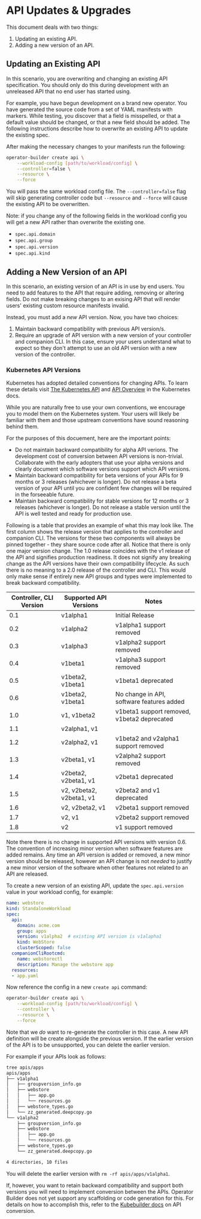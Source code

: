 # API Updates & Upgrades

This document deals with two things:
1. Updating an existing API.
2. Adding a new version of an API.

## Updating an Existing API

In this scenario, you are overwriting and changing an existing API specification.
You should only do this during development with an unreleased API that no end user
has started using.

For example, you have begun development on a brand new operator.  You have
generated the source code from a set of YAML manifests with markers.  While
testing, you discover that a field is misspelled, or that a default value should
be changed, or that a new field should be added.  The following instructions
describe how to overwrite an existing API to update the existing spec.

After making the necessary changes to your manifests run the following:

```bash
operator-builder create api \
    --workload-config [path/to/workload/config] \
    --controller=false \
    --resource \
    --force
```

You will pass the same workload config file.  The `--controller=false` flag will
skip generating controller code but `--resource` and `--force` will cause the
existing API to be overwritten.

Note: if you change any of the following fields in the workload config you will
get a new API rather than overwrite the existing one.
- `spec.api.domain`
- `spec.api.group`
- `spec.api.version`
- `spec.api.kind`

## Adding a New Version of an API

In this scenario, an existing version of an API is in use by end users.  You
need to add features to the API that require adding, removing or altering
fields.  Do not make breaking changes to an exising API that will render users'
existing custom resource manifests invalid.

Instead, you must add a *new* API version.  Now, you have two choices:
1. Maintain backward compatibility with previous API version/s.
2. Require an upgrade of API version with a new version of your controller and
   companion CLI.  In this case, ensure your users understand what to expect so
   they don't attempt to use an old API version with a new version of the
   controller.

### Kubernetes API Versions

Kubernetes has adopted detailed conventions for changing APIs.  To learn these
details visit [The Kubernetes
API](https://kubernetes.io/docs/concepts/overview/kubernetes-api/) and [API
Overview](https://kubernetes.io/docs/reference/using-api/) in the Kubernetes
docs.

While you are naturally free to use your own conventions, we encourage you to
model them on the Kubernetes system.  Your users will likely be familiar with
them and those upstream conventions have sound reasoning behind them.

For the purposes of this docuement, here are the important points:
- Do not maintain backward compatibility for alpha API verions.  The development
  cost of conversion between API versions is non-trivial.  Collaborate with the
  early adopters that use your alpha versions and clearly document which
  software versions support which API versions.
- Maintain backward compatibility for beta versions of your APIs for 9 months or
  3 releases (whichever is longer).  Do not release a beta version of your API
  until you are confident few changes will be required in the forseeable future.
- Maintain backward compatibility for stable versions for 12 months or 3
  releases (whichever is longer).  Do not release a stable version until the API
  is well tested and ready for production use.

Following is a table that provides an example of what this may look like.  The
first column shows the release version that applies to the controller and
companion CLI.  The versions for these two components will always be pinned
together - they share source code after all.  Notice that there is only one
major version change.  The 1.0 release coincides with the v1 release of the API
and signifies production readiness.  It does not signify any breaking change
as the API versions have their own compatibility lifecycle.  As such there is no
meaning to a 2.0 release of the controller and CLI.  This would only make sense
if entirely new API groups and types were implemented to break backward
compatibility.

| Controller, CLI Version | Supported API Versions   | Notes                                       |
|-------------------------|--------------------------|---------------------------------------------|
| 0.1                     | v1alpha1                 | Initial Release                             |
| 0.2                     | v1alpha2                 | v1alpha1 support removed                    |
| 0.3                     | v1alpha3                 | v1alpha2 support removed                    |
| 0.4                     | v1beta1                  | v1alpha3 support removed                    |
| 0.5                     | v1beta2, v1beta1         | v1beta1 deprecated                          |
| 0.6                     | v1beta2, v1beta1         | No change in API, software features added   |
| 1.0                     | v1, v1beta2              | v1beta1 support removed, v1beta2 deprecated |
| 1.1                     | v2alpha1, v1             |                                             |
| 1.2                     | v2alpha2, v1             | v1beta2 and v2alpha1 support removed        |
| 1.3                     | v2beta1, v1              | v2alpha2 support removed                    |
| 1.4                     | v2beta2, v2beta1, v1     | v2beta1 deprecated                          |
| 1.5                     | v2, v2beta2, v2beta1, v1 | v2beta2 and v1 deprecated                   |
| 1.6                     | v2, v2beta2, v1          | v2beta1 support removed                     |
| 1.7                     | v2, v1                   | v2beta2 support removed                     |
| 1.8                     | v2                       | v1 support removed                          |

Note there there is no change in supported API versions with version 0.6.  The
convention of increasing minor version when software features are added remains.
Any time an API version is added or removed, a new minor version should be
released, however an API change is not _needed_ to justify a new minor version of
the software when other features not related to an API are released.

To create a new version of an existing API, update the `spec.api.version` value
in your workload config, for example:

```yaml
name: webstore
kind: StandaloneWorkload
spec:
  api:
    domain: acme.com
    group: apps
    version: v1alpha2  # existing API version is v1alapha1
    kind: WebStore
    clusterScoped: false
  companionCliRootcmd:
    name: webstorectl
    description: Manage the webstore app
  resources:
  - app.yaml
```

Now reference the config in a new `create api` command:

```bash
operator-builder create api \
    --workload-config [path/to/workload/config] \
    --controller \
    --resource \
    --force
```

Note that we _do_ want to re-generate the controller in this case.
A new API definition will be create alongside the previous version.  If the
earlier version of the API is to be unsupported, you can delete the earlier
version.

For example if your APIs look as follows:

```bash
tree apis/apps
apis/apps
├── v1alpha1
│   ├── groupversion_info.go
│   ├── webstore
│   │   ├── app.go
│   │   └── resources.go
│   ├── webstore_types.go
│   └── zz_generated.deepcopy.go
└── v1alpha2
    ├── groupversion_info.go
    ├── webstore
    │   ├── app.go
    │   └── resources.go
    ├── webstore_types.go
    └── zz_generated.deepcopy.go

4 directories, 10 files
```

You will delete the earlier version with `rm -rf apis/apps/v1alpha1`.

If, however, you want to retain backward compatibility and support both versions
you will need to implement conversion between the APIs.  Operator Builder does
not yet support any scaffolding or code generation for this.  For details on how
to accomplish this, refer to the [Kubebuilder
docs](https://kubebuilder.io/multiversion-tutorial/conversion.html) on API
conversion.

